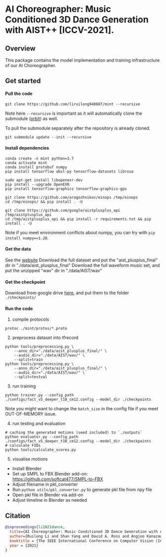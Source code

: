 # AI Choreographer: Music Conditioned 3D Dance Generation with AIST++ [ICCV-2021].

## Overview

This package contains the model implementation and training infrastructure of
our AI Choreographer. 

## Get started

#### Pull the code
```
git clone https://github.com/liruilong940607/mint --recursive
```
Note here `--recursive` is important as it will automatically clone the submodule ([orbit](https://github.com/tensorflow/models/tree/master/orbit)) as well.

To pull the submodule separately after the repository is already cloned.
```
git submodule update --init --recursive 
```

#### Install dependencies
```
conda create -n mint python=3.7
conda activate mint
conda install protobuf numpy
pip install tensorflow absl-py tensorflow-datasets librosa

sudo apt-get install libopenexr-dev
pip install --upgrade OpenEXR
pip install tensorflow-graphics tensorflow-graphics-gpu

git clone https://github.com/arogozhnikov/einops /tmp/einops
cd /tmp/einops/ && pip install . -U

git clone https://github.com/google/aistplusplus_api /tmp/aistplusplus_api
cd /tmp/aistplusplus_api && pip install -r requirements.txt && pip install . -U
```
Note if you meet environment conflicts about numpy, you can try with `pip install numpy==1.20`. 

#### Get the data
See the [website](https://google.github.io/aistplusplus_dataset/)
Download the full dataset and put the "aist_plusplus_final" dir in "./data/aist_plusplus_final"
Download the full waveform music set, and put the unzipped "wav" dir in "./data/AIST/wav"

#### Get the checkpoint
Download from google drive [here](https://drive.google.com/drive/folders/17GHwKRZbQfyC9-7oEpzCG8pp_rAI0cOm?usp=sharing), and put them to the folder `./checkpoints/`

#### Run the code

1. compile protocols
```
protoc ./mint/protos/*.proto
```

2. preprocess dataset into tfrecord
```
python tools/preprocessing.py \
    --anno_dir="./data/aist_plusplus_final/" \
    --audio_dir="./data/AIST/wav/" \
    --split=train
python tools/preprocessing.py \
    --anno_dir="./data/aist_plusplus_final/" \
    --audio_dir="./data/AIST/wav/" \
    --split=testval
```

3. run training
```
python trainer.py --config_path ./configs/fact_v5_deeper_t10_cm12.config --model_dir ./checkpoints
```
Note you might want to change the `batch_size` in the config file if you meet OUT-OF-MEMORY issue.

4. run testing and evaluation
```
# caching the generated motions (seed included) to `./outputs`
python evaluator.py --config_path ./configs/fact_v5_deeper_t10_cm12.config --model_dir ./checkpoints
# calculate FIDs
python tools/calculate_scores.py
```

5. visualise motions
- Install Blender
- Set up SMPL to FBX Blender add-on: https://github.com/softcat477/SMPL-to-FBX
- Adjust filename in pkl_converter
- Run ``` python utils/pkl_converter.py ``` to generate pkl file from npy file
- Open pkl file in Blender via add-on 
- Adjust timeline in Blender as needed

## Citation

```bibtex
@inproceedings{li2021dance,
  title={AI Choreographer: Music Conditioned 3D Dance Generation with AIST++},
  author={Ruilong Li and Shan Yang and David A. Ross and Angjoo Kanazawa},
  booktitle = {The IEEE International Conference on Computer Vision (ICCV)},
  year = {2021}
}
```
